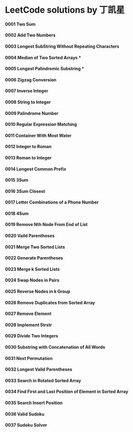 # LeetCode solutions by 丁凯星

#### 0001 Two Sum
#### 0002 Add Two Numbers
#### 0003 Longest SubString Without Repeating Characters
#### 0004 Median of Two Sorted Arrays *
#### 0005 Longest Palindromic Substring *
#### 0006 Zigzag Conversion
#### 0007 Inverse Integer
#### 0008 String to Integer
#### 0009 Palindrome Number
#### 0010 Regular Expression Matching
#### 0011 Container With Most Water
#### 0012 Integer to Roman
#### 0013 Roman to Integer
#### 0014 Longest Common Prefix
#### 0015 3Sum
#### 0016 3Sum Closest
#### 0017 Letter Combinations of a Phone Number
#### 0018 4Sum
#### 0019 Remove Nth Node From End of List
#### 0020 Vaild Parentheses
#### 0021 Merge Two Sorted Lists
#### 0022 Generate Parentheses
#### 0023 Merge k Sorted Lists
#### 0024 Swap Nodes in Pairs
#### 0025 Reverse Nodes in k Group
#### 0026 Remove Duplicates from Sorted Array
#### 0027 Remove Element
#### 0028 Implement Strstr
#### 0029 Divide Two Integers
#### 0030 Substring with Concatenation of All Words
#### 0031 Next Permutation
#### 0032 Longest Valid Parentheses
#### 0033 Search in Rotated Sorted Array
#### 0034 Find First and Last Position of Element in Sorted Array
#### 0035 Search Insert Position
#### 0036 Valid Sudoku
#### 0037 Sudoku Solver